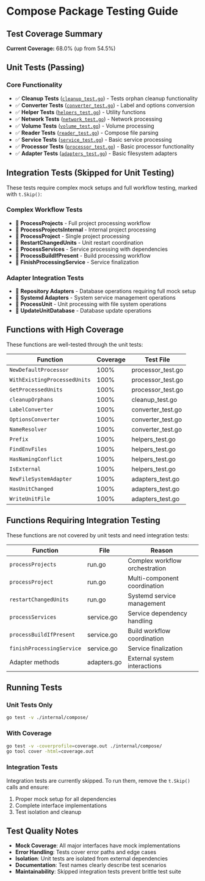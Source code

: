 # Compose Package Testing Guide

## Test Coverage Summary

**Current Coverage:** 68.0% (up from 54.5%)

## Unit Tests (Passing)

### Core Functionality
- ✅ **Cleanup Tests** ([`cleanup_test.go`](cleanup_test.go)) - Tests orphan cleanup functionality
- ✅ **Converter Tests** ([`converter_test.go`](converter_test.go)) - Label and options conversion
- ✅ **Helper Tests** ([`helpers_test.go`](helpers_test.go)) - Utility functions
- ✅ **Network Tests** ([`network_test.go`](network_test.go)) - Network processing
- ✅ **Volume Tests** ([`volume_test.go`](volume_test.go)) - Volume processing
- ✅ **Reader Tests** ([`reader_test.go`](reader_test.go)) - Compose file parsing
- ✅ **Service Tests** ([`service_test.go`](service_test.go)) - Basic service processing
- ✅ **Processor Tests** ([`processor_test.go`](processor_test.go)) - Basic processor functionality
- ✅ **Adapter Tests** ([`adapters_test.go`](adapters_test.go)) - Basic filesystem adapters

## Integration Tests (Skipped for Unit Testing)

These tests require complex mock setups and full workflow testing, marked with `t.Skip()`:

### Complex Workflow Tests
- 🔄 **ProcessProjects** - Full project processing workflow
- 🔄 **ProcessProjectsInternal** - Internal project processing
- 🔄 **ProcessProject** - Single project processing 
- 🔄 **RestartChangedUnits** - Unit restart coordination
- 🔄 **ProcessServices** - Service processing with dependencies
- 🔄 **ProcessBuildIfPresent** - Build processing workflow
- 🔄 **FinishProcessingService** - Service finalization

### Adapter Integration Tests
- 🔄 **Repository Adapters** - Database operations requiring full mock setup
- 🔄 **Systemd Adapters** - System service management operations
- 🔄 **ProcessUnit** - Unit processing with file system operations
- 🔄 **UpdateUnitDatabase** - Database update operations

## Functions with High Coverage

These functions are well-tested through the unit tests:

| Function | Coverage | Test File |
|----------|----------|-----------|
| `NewDefaultProcessor` | 100% | processor_test.go |
| `WithExistingProcessedUnits` | 100% | processor_test.go |
| `GetProcessedUnits` | 100% | processor_test.go |
| `cleanupOrphans` | 100% | cleanup_test.go |
| `LabelConverter` | 100% | converter_test.go |
| `OptionsConverter` | 100% | converter_test.go |
| `NameResolver` | 100% | converter_test.go |
| `Prefix` | 100% | helpers_test.go |
| `FindEnvFiles` | 100% | helpers_test.go |
| `HasNamingConflict` | 100% | helpers_test.go |
| `IsExternal` | 100% | helpers_test.go |
| `NewFileSystemAdapter` | 100% | adapters_test.go |
| `HasUnitChanged` | 100% | adapters_test.go |
| `WriteUnitFile` | 100% | adapters_test.go |

## Functions Requiring Integration Testing

These functions are not covered by unit tests and need integration tests:

| Function | File | Reason |
|----------|------|--------|
| `processProjects` | run.go | Complex workflow orchestration |
| `processProject` | run.go | Multi-component coordination |
| `restartChangedUnits` | run.go | Systemd service management |
| `processServices` | service.go | Service dependency handling |
| `processBuildIfPresent` | service.go | Build workflow coordination |
| `finishProcessingService` | service.go | Service finalization |
| Adapter methods | adapters.go | External system interactions |

## Running Tests

### Unit Tests Only
```bash
go test -v ./internal/compose/
```

### With Coverage
```bash
go test -v -coverprofile=coverage.out ./internal/compose/
go tool cover -html=coverage.out
```

### Integration Tests
Integration tests are currently skipped. To run them, remove the `t.Skip()` calls and ensure:
1. Proper mock setup for all dependencies
2. Complete interface implementations
3. Test isolation and cleanup

## Test Quality Notes

- **Mock Coverage**: All major interfaces have mock implementations
- **Error Handling**: Tests cover error paths and edge cases  
- **Isolation**: Unit tests are isolated from external dependencies
- **Documentation**: Test names clearly describe test scenarios
- **Maintainability**: Skipped integration tests prevent brittle test suite
